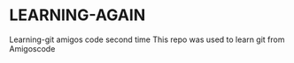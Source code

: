 # LEARNING-AGAIN
Learning-git amigos code second time
This repo was used to learn git from Amigoscode
